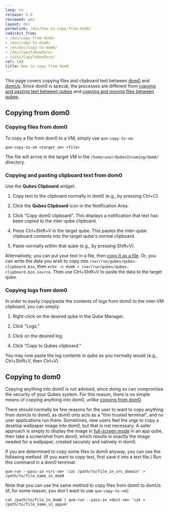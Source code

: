 ```yaml
---
lang: en
release: 4.0
reviewed: yes
layout: doc
permalink: /doc/how-to-copy-from-dom0/
redirect_from:
- /doc/copy-from-dom0/
- /doc/copy-to-dom0/
- /en/doc/copy-to-dom0/
- /doc/CopyToDomZero/
- /wiki/CopyToDomZero/
ref: 198
title: How to copy from dom0
---
```


This page covers copying files and clipboard text between [dom0](/doc/glossary/#dom0) and [domUs](/doc/glossary/#domu).
Since dom0 is special, the processes are different from [copying and pasting text between qubes](/doc/how-to-copy-and-paste-text/) and [copying and moving files between qubes](/doc/how-to-copy-and-move-files/).

## Copying **from** dom0

### Copying files from dom0

To copy a file from dom0 to a VM, simply use `qvm-copy-to-vm`:

```
qvm-copy-to-vm <target_vm> <file>
```

The file will arrive in the target VM in the `/home/user/QubesIncoming/dom0/` directory.

### Copying and pasting clipboard text from dom0

Use the **Qubes Clipboard** widget:

 1. Copy text to the clipboard normally in dom0 (e.g., by pressing Ctrl+C).

 2. Click the **Qubes Clipboard** icon in the Notification Area.

 3. Click "Copy dom0 clipboard".
    This displays a notification that text has been copied to the inter-qube clipboard.

 4. Press Ctrl+Shift+V in the target qube.
    This pastes the inter-qube clipboard contents into the target qube's normal clipboard.

 5. Paste normally within that qube (e.g., by pressing Shift+V).

Alternatively, you can put your text in a file, then [copy it as a file](#copying-files-from-dom0).
Or, you can write the data you wish to copy into `/var/run/qubes/qubes-clipboard.bin`, then `echo -n dom0 > /var/run/qubes/qubes-clipboard.bin.source`.
Then use Ctrl+Shift+V to paste the data to the target qube.

### Copying logs from dom0

In order to easily copy/paste the contents of logs from dom0 to the inter-VM clipboard, you can simply:

 1. Right-click on the desired qube in the Qube Manager.

 2. Click "Logs."

 3. Click on the desired log.

 4. Click "Copy to Qubes clipboard."

You may now paste the log contents in qube as you normally would (e.g., Ctrl+Shift+V, then Ctrl+V).

## Copying **to** dom0

Copying anything into dom0 is not advised, since doing so can compromise the security of your Qubes system.
For this reason, there is no simple means of copying anything into dom0, unlike [copying from dom0](#copying-from-dom0).

There should normally be few reasons for the user to want to copy anything from domUs to dom0, as dom0 only acts as a "thin trusted terminal", and no user applications run there.
Sometimes, new users feel the urge to copy a desktop wallpaper image into dom0, but that is not necessary.
A safer approach is simply to display the image in [full-screen mode](/doc/full-screen-mode/) in an app qube, then take a screenshot from dom0, which results in exactly the image needed for a wallpaper, created securely and natively in dom0.

If you are determined to copy some files to dom0 anyway, you can use the following method.
(If you want to copy text, first save it into a text file.)
Run this command in a dom0 terminal:

```
qvm-run --pass-io <src-vm> 'cat /path/to/file_in_src_domain' > /path/to/file_name_in_dom0
```

Note that you can use the same method to copy files from dom0 to domUs (if, for some reason, you don't want to use `qvm-copy-to-vm`):

```
cat /path/to/file_in_dom0 | qvm-run --pass-io <dest-vm> 'cat > /path/to/file_name_in_appvm'
```
